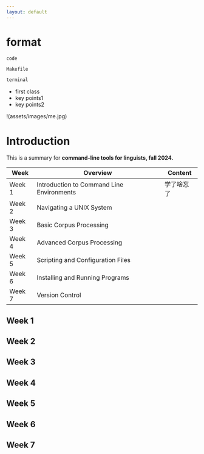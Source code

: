 ```yaml
---
layout: default
---
```


# format
`code`

```makefile
Makefile
```

```bash
terminal
```

- first class
- key points1
- key points2

!(assets/images/me.jpg)

# Introduction
This is a summary for **command-line tools for linguists, fall 2024.**

| Week    | Overview        | Content         |
| ------- | --------------------- | ------------------- |
| Week 1 | Introduction to Command Line Environments | 学了啥忘了 |
| Week 2 | Navigating a UNIX System |  |
| Week 3 | Basic Corpus Processing |  |
| Week 4 | Advanced Corpus Processing | |
| Week 5 | Scripting and Configuration Files | |
| Week 6 | Installing and Running Programs | |
| Week 7 | Version Control | |

## Week 1

## Week 2

## Week 3

## Week 4

## Week 5

## Week 6

## Week 7
